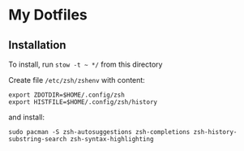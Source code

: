 # My Dotfiles

## Installation

To install, run `stow -t ~ */` from this directory

Create file `/etc/zsh/zshenv` with content:
```
export ZDOTDIR=$HOME/.config/zsh
export HISTFILE=$HOME/.config/zsh/history
```
and install:
```
sudo pacman -S zsh-autosuggestions zsh-completions zsh-history-substring-search zsh-syntax-highlighting
